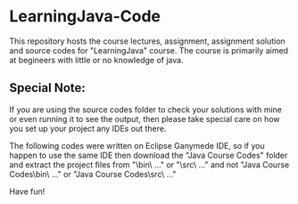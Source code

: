 # LearningJava-Code

This repository hosts the course lectures, assignment, assignment solution and source codes for "LearningJava" course. The course is primarily aimed at begineers with little or no knowledge of java.

Special Note: 
---------------
If you are using the source codes folder to check your solutions with mine or even running it to see the output, then please take special care on how you set up your project any IDEs out there. 

The following codes were written on Eclipse Ganymede IDE, so if you happen to use the same IDE then download the "Java Course Codes" folder and extract the project files from "\bin\ ..." or "\src\ ..." and not "Java Course Codes\bin\ ..." or "Java Course Codes\src\ ..."

Have fun! 
